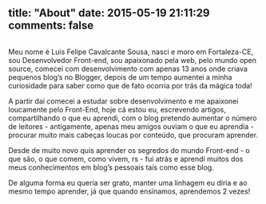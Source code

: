 title: "About"
date: 2015-05-19 21:11:29
comments: false
---
<img class='bio-photo-about' src="/images/bio-photo.jpg" alt="">

Meu nome é Luis Felipe Cavalcante Sousa, nasci e moro em Fortaleza-CE, sou Desenvolvedor Front-end, sou apaixonado pela web, pelo mundo open source, comecei com desenvolvimento com apenas 13 anos onde criava pequenos blog’s no Blogger, depois de um tempo aumentei a minha curiosidade para saber como que de fato ocorria por trás da mágica toda!


A partir daí comecei a estudar sobre desenvolvimento e me apaixonei loucamente pelo Front-End, hoje cá estou eu, escrevendo artigos, compartilhando o que eu aprendi, com o blog pretendo aumentar o número de leitores - antigamente, apenas meu amigos ouviam o que eu aprendia - procurar muito mais cabeças loucas por conteúdo, que procuram aprender.


Desde de muito novo quis aprender os segredos do mundo Front-end - o que são, o que comem, como vivem, rs - fui atrás e aprendi muitos dos meus conhecimentos em blog’s pessoais tais como esse blog.


De alguma forma eu queria ser grato, manter uma linhagem eu diria e ao mesmo tempo aprender, já que quando ensinamos, aprendemos 2 vezes!

